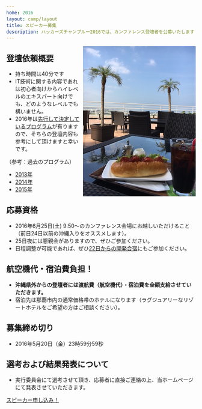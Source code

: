 ```yaml
---
home: 2016
layout: camp/layout
title: スピーカー募集
description: ハッカーズチャンプルー2016では、カンファレンス登壇者を公募いたします！開発者の心を震わせる、熱い発表をお待ちしております。
---
```


<img src="/img/2016/costavista-img1.jpg" align="right">

## 登壇依頼概要

* 持ち時間は40分です
* IT技術に関する内容であれは初心者向けからハイレベルのエキスパート向けでも、どのようなレベルでも構いません。
* 2016年は[先行して決定しているプログラム](/2016/program.html)が有りますので、そちらの登壇内容も参考にして頂けますと幸いです。

（参考：過去のプログラム）

* [2013年](/2013/program.html)
* [2014年](/2014/program.html)
* [2015年](/2015/program.html)


## 応募資格

* 2016年6月25日(土) 9:50〜のカンファレンス会場にお越しいただけること（前日24日以前の沖縄入りをオススメします）。
* 25日夜には懇親会がありますので、ぜひご参加ください。
* 日程調整が可能であれば、ぜひ[22日からの開発合宿](/2016/camp.html)にもご参加ください。

## 航空機代・宿泊費負担！

* **沖縄県外からの登壇者には渡航費（航空機代）・宿泊費を全額支給させていただきます。**
* 宿泊先は那覇市内の通常価格帯のホテルになります（ラグジュアリーなリゾートホテルをご希望の方はご相談ください）。

## 募集締め切り

* 2016年5月20日（金）23時59分59秒

## 選考および結果発表について

* 実行委員会にて選考させて頂き、応募者に直接ご連絡の上、当ホームページにて発表させていただきます。



<p><a href="http://goo.gl/forms/VQpZTA5FHV" class="medium button" target="_blank">スピーカー申し込み！</a></p>
